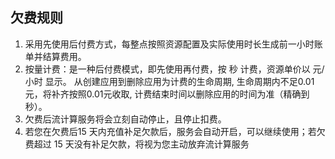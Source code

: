 ## 欠费规则<br>
1.	采用先使用后付费方式，每整点按照资源配置及实际使用时长生成前一小时账单并结算费用。<br>
2.	按量计费：是一种后付费模式，即先使用再付费，按 秒 计费，资源单价以 元/小时 显示。 从创建应用到删除应用为计费的生命周期, 生命周期内不足0.01元，将补齐按照0.01元收取, 计费结束时间以删除应用的时间为准（精确到秒）。<br>
3.	欠费后流计算服务将会立刻自动停止，且停止扣费。<br>
4.	若您在欠费后15 天内充值补足欠款后，服务会自动开启，可以继续使用；若欠费超过 15 天没有补足欠款，将视为您主动放弃流计算服务<br>
